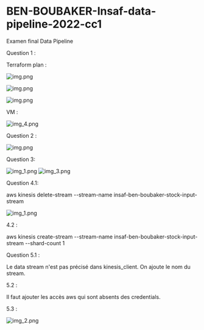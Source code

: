 # BEN-BOUBAKER-Insaf-data-pipeline-2022-cc1
Examen final Data Pipeline

Question 1 :

Terraform plan :

![img.png](picture/img.png)

![img.png](picture/img2.png)

![img.png](picture/img3.png)

VM :

![img_4.png](picture/img_4.png)

Question 2 :

![img.png](picture/img_.png)

Question 3:

![img_1.png](picture/img_1.png)
![img_3.png](picture/img_3.png)

Question 4.1:

aws kinesis delete-stream --stream-name insaf-ben-boubaker-stock-input-stream

![img_1.png](picture/img_1_.png)

4.2 :

aws kinesis create-stream --stream-name insaf-ben-boubaker-stock-input-stream --shard-count 1


Question 5.1 :

Le data stream n'est pas précisé dans kinesis_client. On ajoute le nom du stream.

5.2 :

Il faut ajouter les accès aws qui sont absents des credentials.

5.3 :

![img_2.png](picture/img_2.png)
